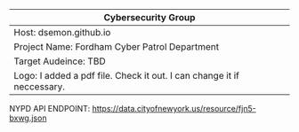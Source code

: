 |Cybersecurity Group|
|-------------------|
|Host: dsemon.github.io|
|Project Name: Fordham Cyber Patrol Department|
|Target Audeince: TBD|
|Logo: I added a pdf file. Check it out. I can change it if neccessary.|


NYPD API ENDPOINT: https://data.cityofnewyork.us/resource/fjn5-bxwg.json

